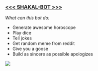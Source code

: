 ### [**<<< SHAKAL-BOT >>>**](https://t.me/mavmis_shakal_bot)

*What can this bot do:*
- Generate awesome horoscope
- Play dice
- Tell jokes
- Get random meme from reddit
- Give you a goose
- Build as sincere as possible apologizes

![](https://yt3.googleusercontent.com/8LHhgWRaPBnqw1ZB6h0YPw0wmSDF_BBPWB0-sLrWRoLHhfMU2TkF_OeJuMH01FreDeGXF-xpE4U=s900-c-k-c0x00ffffff-no-rj)